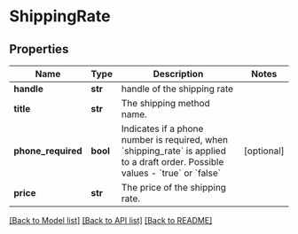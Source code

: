 # ShippingRate

## Properties
Name | Type | Description | Notes
------------ | ------------- | ------------- | -------------
**handle** | **str** | handle of the shipping rate | 
**title** | **str** | The shipping method name. | 
**phone_required** | **bool** | Indicates if a phone number is required, when &#x60;shipping_rate&#x60; is applied to a draft order.  Possible values - &#x60;true&#x60; or &#x60;false&#x60; | [optional] 
**price** | **str** | The price of the shipping rate. | 

[[Back to Model list]](../README.md#documentation-for-models) [[Back to API list]](../README.md#documentation-for-api-endpoints) [[Back to README]](../README.md)


